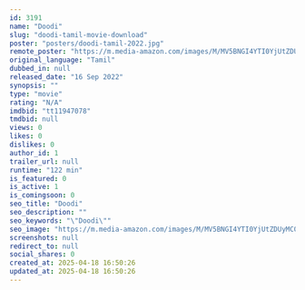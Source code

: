 ```yaml
---
id: 3191
name: "Doodi"
slug: "doodi-tamil-movie-download"
poster: "posters/doodi-tamil-2022.jpg"
remote_poster: "https://m.media-amazon.com/images/M/MV5BNGI4YTI0YjUtZDUyMC00YzE5LTg0ZDMtYzVhMTUwNTI4NTk0XkEyXkFqcGdeQXVyNzM3MTEzNTU@._V1_SX300.jpg"
original_language: "Tamil"
dubbed_in: null
released_date: "16 Sep 2022"
synopsis: ""
type: "movie"
rating: "N/A"
imdbid: "tt11947078"
tmdbid: null
views: 0
likes: 0
dislikes: 0
author_id: 1
trailer_url: null
runtime: "122 min"
is_featured: 0
is_active: 1
is_comingsoon: 0
seo_title: "Doodi"
seo_description: ""
seo_keywords: "\"Doodi\""
seo_image: "https://m.media-amazon.com/images/M/MV5BNGI4YTI0YjUtZDUyMC00YzE5LTg0ZDMtYzVhMTUwNTI4NTk0XkEyXkFqcGdeQXVyNzM3MTEzNTU@._V1_SX300.jpg"
screenshots: null
redirect_to: null
social_shares: 0
created_at: 2025-04-18 16:50:26
updated_at: 2025-04-18 16:50:26
---
```


